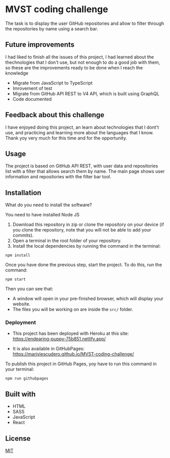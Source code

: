 # MVST coding challenge

The task is to display the user GitHub repositories and allow to filter through the repositories by name using a search bar. 
## Future improvements

I had liked to finish all the issues of this project, I had learned about the thechnologies that I don't use, but not enough to do a good job with them, so these are the improvements ready to be done when I reach the knowledge

- Migrate from JavaScript to TypeScript
- Imrovement of test
- Migrate from  GitHub API REST to V4 API, which is built using GraphQL
- Code documented
## Feedback about this challenge

I have enjoyed doing this project, an learn about technologies that I dont't use, and practicing and learning more about the languages that I know. Thank yoy very much for this time and for the opportunity.
## Usage

The project is based on GitHub API REST, with user data and repositories list with a filter that allows search them by name.
The main page shows user information and repositories with the filter bar tool.
## Installation

What do you need to install the software?

You need to have installed Node JS

1. Download this repository in zip or clone the repository on your device (if you clone the repository, note that you will not be able to add your commits).
2. Open a terminal in the root folder of your repository.
3. Install the local dependencies by running the command in the terminal:

```
npm install
```
Once you have done the previous step, start the project. To do this, run the command:

```
npm start
```

Then you can see that:

- A window will open in your pre-finished browser, which will display your website.
- The files you will be working on are inside the `src/` folder.
### Deployment

- This project has been deployed with Heroku at this site:
https://endearing-puppy-75b851.netlify.app/

- It is also available in GitHubPages:
https://mariviescudero.github.io/MVST-coding-challenge/

To publish this project in GitHub Pages, yoy have to run this command in your terminal:
```
npm run githubpages
```
## Built with

- HTML
- SASS
- JavaScript
- React
## License 

[MIT](https://opensource.org/licenses/MIT)

